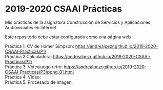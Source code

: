 # 2019-2020 CSAAI Prácticas
Mis prácticas de la asignatura Construcción de Servicios y Aplicaciones Audiovisuales en Internet

Este repositorio debe estar configurado como una página web

Práctica 1. CV de Homer Simpson: https://andrealpezr.github.io/2019-2020-CSAAI-Practicas/P1/
<br>
Práctica 2.Calculadora: https://andrealpezr.github.io/2019-2020-CSAAI-Practicas/P2/
<br>
Práctica 3. Videojuego retro: https://andrealpezr.github.io/2019-2020-CSAAI-Practicas/P3/pong_01.html
<br>
Práctica 4. Vídeo:
<br>
Práctica 5. Procesado de imagen
